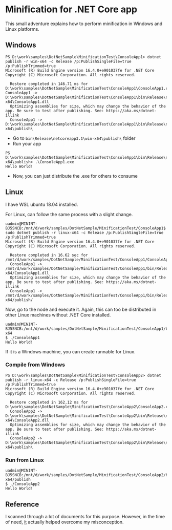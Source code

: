 # Minification for .NET Core app

This small adventure explains how to perform minification in Windows and Linux platforms.

## Windows
```
PS D:\work\samples\DotNetSample\MinificationTest\ConsoleApp1> dotnet publish -r win-x64 -c Release /p:PublishSingleFile=true /p:PublishTrimmed=true
Microsoft (R) Build Engine version 16.4.0+e901037fe for .NET Core
Copyright (C) Microsoft Corporation. All rights reserved.

  Restore completed in 146.71 ms for D:\work\samples\DotNetSample\MinificationTest\ConsoleApp1\ConsoleApp1.csproj.       ConsoleApp1 -> D:\work\samples\DotNetSample\MinificationTest\ConsoleApp1\bin\Release\netcoreapp3.1\win-x64\ConsoleApp1.dll
  Optimizing assemblies for size, which may change the behavior of the app. Be sure to test after publishing. See: https://aka.ms/dotnet-illink
  ConsoleApp1 -> D:\work\samples\DotNetSample\MinificationTest\ConsoleApp1\bin\Release\netcoreapp3.1\win-x64\publish\ 
```

-   Go to `bin\Release\netcoreapp3.1\win-x64\publish\` folder 
-   Run your app

```
PS D:\work\samples\DotNetSample\MinificationTest\ConsoleApp1\bin\Release\netcoreapp3.1\win-x64\publish> .\ConsoleApp1.exe
Hello World!
```

-   Now, you can just distribute the .exe for others to consume

## Linux

I have WSL ubuntu 18.04 installed. 

For Linux, can follow the same process with a slight change.

```
uadmin@MININT-BJ5SNCB:/mnt/d/work/samples/DotNetSample/MinificationTest/ConsoleApp1$ sudo dotnet publish -r linux-x64 -c Release /p:PublishSingleFile=true /p:PublishTrimmed=true
Microsoft (R) Build Engine version 16.4.0+e901037fe for .NET Core
Copyright (C) Microsoft Corporation. All rights reserved.

  Restore completed in 16.62 sec for /mnt/d/work/samples/DotNetSample/MinificationTest/ConsoleApp1/ConsoleApp1.csproj.
  ConsoleApp1 -> /mnt/d/work/samples/DotNetSample/MinificationTest/ConsoleApp1/bin/Release/netcoreapp3.1/linux-x64/ConsoleApp1.dll
  Optimizing assemblies for size, which may change the behavior of the app. Be sure to test after publishing. See: https://aka.ms/dotnet-illink
  ConsoleApp1 -> /mnt/d/work/samples/DotNetSample/MinificationTest/ConsoleApp1/bin/Release/netcoreapp3.1/linux-x64/publish/
```

Now, go to the node and execute it. Again, this can too be distributed in other Linux machines without .NET Core installed.

```
uadmin@MININT-BJ5SNCB:/mnt/d/work/samples/DotNetSample/MinificationTest/ConsoleApp1/bin/Release/netcoreapp3.1/linux-x64
$ ./ConsoleApp1
Hello World!
```

If it is a Windows machine, you can create runnable for Linux.

### Compile from Windows
```
PS D:\work\samples\DotNetSample\MinificationTest\ConsoleApp2> dotnet publish -r linux-x64 -c Release /p:PublishSingleFile=true /p:PublishTrimmed=true
Microsoft (R) Build Engine version 16.4.0+e901037fe for .NET Core
Copyright (C) Microsoft Corporation. All rights reserved.

  Restore completed in 162.12 ms for D:\work\samples\DotNetSample\MinificationTest\ConsoleApp2\ConsoleApp2.csproj.
  ConsoleApp2 -> D:\work\samples\DotNetSample\MinificationTest\ConsoleApp2\bin\Release\netcoreapp3.1\linux-x64\ConsoleApp2.dll
  Optimizing assemblies for size, which may change the behavior of the app. Be sure to test after publishing. See: https://aka.ms/dotnet-illink
  ConsoleApp2 -> D:\work\samples\DotNetSample\MinificationTest\ConsoleApp2\bin\Release\netcoreapp3.1\linux-x64\publish\
```

### Run from Linux
```
uadmin@MININT-BJ5SNCB:/mnt/d/work/samples/DotNetSample/MinificationTest/ConsoleApp2/bin/Release/netcoreapp3.1/linux-x64/publish
$ ./ConsoleApp2
Hello World!
```

## Reference
I scanned through a lot of documents for this purpose. However, in the time of need, [it](http://geekswithblogs.net/JeremyMorgan/archive/2019/07/24/creating-trimmed-self-contained-executables-in-.net-core.aspx) actually helped overcome my misconception.
